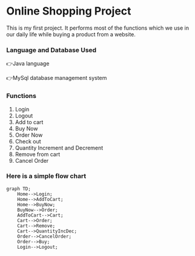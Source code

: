 # Online Shopping Project

This is my first project. It performs most of the functions which we use in our daily life while buying a product from a website.

### Language and Database Used
👉Java language

👉MySql database management system

### Functions
1. Login
2. Logout
3. Add to cart
4. Buy Now
5. Order Now
6. Check out
7. Quantity Increment and Decrement
8. Remove from cart
9. Cancel Order

### Here is a simple flow chart

```mermaid
graph TD;
    Home-->Login;
    Home-->AddToCart;
    Home-->BuyNow;
    BuyNow-->Order;
    AddToCart-->Cart;
    Cart-->Order;
    Cart-->Remove;
    Cart-->QuantityIncDec;
    Order-->CancelOrder;
    Order-->Buy;
    Login-->Logout;
```
